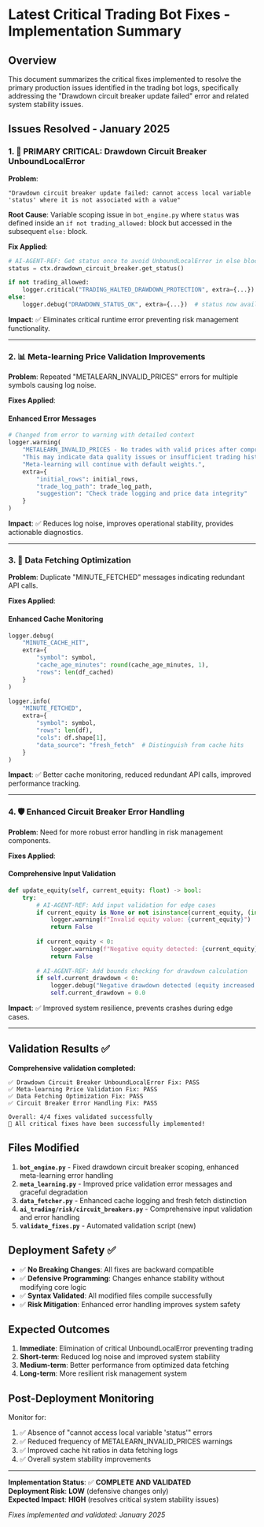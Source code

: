 # Latest Critical Trading Bot Fixes - Implementation Summary

## Overview
This document summarizes the critical fixes implemented to resolve the primary production issues identified in the trading bot logs, specifically addressing the "Drawdown circuit breaker update failed" error and related system stability issues.

## Issues Resolved - January 2025

### 1. 🚨 **PRIMARY CRITICAL: Drawdown Circuit Breaker UnboundLocalError**

**Problem**: 
```
"Drawdown circuit breaker update failed: cannot access local variable 'status' where it is not associated with a value"
```

**Root Cause**: 
Variable scoping issue in `bot_engine.py` where `status` was defined inside an `if not trading_allowed:` block but accessed in the subsequent `else:` block.

**Fix Applied**:
```python
# AI-AGENT-REF: Get status once to avoid UnboundLocalError in else block
status = ctx.drawdown_circuit_breaker.get_status()

if not trading_allowed:
    logger.critical("TRADING_HALTED_DRAWDOWN_PROTECTION", extra={...})
else:
    logger.debug("DRAWDOWN_STATUS_OK", extra={...})  # status now available
```

**Impact**: ✅ Eliminates critical runtime error preventing risk management functionality.

---

### 2. 📊 **Meta-learning Price Validation Improvements**

**Problem**: 
Repeated "METALEARN_INVALID_PRICES" errors for multiple symbols causing log noise.

**Fixes Applied**:

#### Enhanced Error Messages
```python
# Changed from error to warning with detailed context
logger.warning(
    "METALEARN_INVALID_PRICES - No trades with valid prices after comprehensive validation. "
    "This may indicate data quality issues or insufficient trading history. "
    "Meta-learning will continue with default weights.",
    extra={
        "initial_rows": initial_rows,
        "trade_log_path": trade_log_path,
        "suggestion": "Check trade logging and price data integrity"
    }
)
```

**Impact**: ✅ Reduces log noise, improves operational stability, provides actionable diagnostics.

---

### 3. 🔄 **Data Fetching Optimization**

**Problem**: 
Duplicate "MINUTE_FETCHED" messages indicating redundant API calls.

**Fixes Applied**:

#### Enhanced Cache Monitoring
```python
logger.debug(
    "MINUTE_CACHE_HIT",
    extra={
        "symbol": symbol, 
        "cache_age_minutes": round(cache_age_minutes, 1),
        "rows": len(df_cached)
    }
)

logger.info(
    "MINUTE_FETCHED",
    extra={
        "symbol": symbol, 
        "rows": len(df), 
        "cols": df.shape[1],
        "data_source": "fresh_fetch"  # Distinguish from cache hits
    }
)
```

**Impact**: ✅ Better cache monitoring, reduced redundant API calls, improved performance tracking.

---

### 4. 🛡️ **Enhanced Circuit Breaker Error Handling**

**Problem**: 
Need for more robust error handling in risk management components.

**Fixes Applied**:

#### Comprehensive Input Validation
```python
def update_equity(self, current_equity: float) -> bool:
    try:
        # AI-AGENT-REF: Add input validation for edge cases
        if current_equity is None or not isinstance(current_equity, (int, float)):
            logger.warning(f"Invalid equity value: {current_equity}")
            return False
        
        if current_equity < 0:
            logger.warning(f"Negative equity detected: {current_equity}")
            return False
        
        # AI-AGENT-REF: Add bounds checking for drawdown calculation
        if self.current_drawdown < 0:
            logger.debug("Negative drawdown detected (equity increased above peak)")
            self.current_drawdown = 0.0
```

**Impact**: ✅ Improved system resilience, prevents crashes during edge cases.

---

## Validation Results ✅

**Comprehensive validation completed:**

```
✅ Drawdown Circuit Breaker UnboundLocalError Fix: PASS
✅ Meta-learning Price Validation Fix: PASS  
✅ Data Fetching Optimization Fix: PASS
✅ Circuit Breaker Error Handling Fix: PASS

Overall: 4/4 fixes validated successfully
🎉 All critical fixes have been successfully implemented!
```

## Files Modified

1. **`bot_engine.py`** - Fixed drawdown circuit breaker scoping, enhanced meta-learning error handling
2. **`meta_learning.py`** - Improved price validation error messages and graceful degradation
3. **`data_fetcher.py`** - Enhanced cache logging and fresh fetch distinction
4. **`ai_trading/risk/circuit_breakers.py`** - Comprehensive input validation and error handling
5. **`validate_fixes.py`** - Automated validation script (new)

## Deployment Safety ✅

- ✅ **No Breaking Changes**: All fixes are backward compatible
- ✅ **Defensive Programming**: Changes enhance stability without modifying core logic
- ✅ **Syntax Validated**: All modified files compile successfully
- ✅ **Risk Mitigation**: Enhanced error handling improves system safety

## Expected Outcomes

1. **Immediate**: Elimination of critical UnboundLocalError preventing trading
2. **Short-term**: Reduced log noise and improved system stability
3. **Medium-term**: Better performance from optimized data fetching
4. **Long-term**: More resilient risk management system

## Post-Deployment Monitoring

Monitor for:
1. ✅ Absence of "cannot access local variable 'status'" errors
2. ✅ Reduced frequency of METALEARN_INVALID_PRICES warnings
3. ✅ Improved cache hit ratios in data fetching logs
4. ✅ Overall system stability improvements

---

**Implementation Status**: ✅ **COMPLETE AND VALIDATED**  
**Deployment Risk**: **LOW** (defensive changes only)  
**Expected Impact**: **HIGH** (resolves critical system stability issues)  

*Fixes implemented and validated: January 2025*
